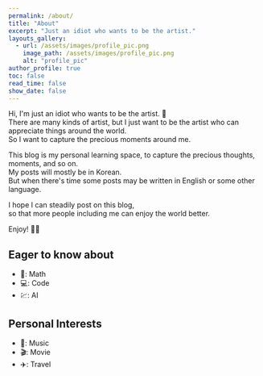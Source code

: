 ```yaml
---
permalink: /about/
title: "About"
excerpt: "Just an idiot who wants to be the artist."
layouts_gallery:
  - url: /assets/images/profile_pic.png
    image_path: /assets/images/profile_pic.png
    alt: "profile_pic"
author_profile: true
toc: false
read_time: false
show_date: false
---
```


Hi, I'm just an idiot who wants to be the artist. :metal: <br>
There are many kinds of artist, but I just want to be the artist who can appreciate things around the world.<br>
So I want to capture the precious moments around me.<br>

This blog is my personal learning space, to capture the precious thoughts, moments, and so on. <br>
My posts will mostly be in Korean.<br>
But when there's time some posts may be written in English or some other language.<br>

I hope I can steadily post on this blog,<br>
so that more people including me can enjoy the world better.<br>

Enjoy! :woman_dancing::man_dancing: <br>



## Eager to know about
- :triangular_ruler:: Math
- :computer:: Code
- :chart:: AI

## Personal Interests
- :musical_note:: Music
- :clapper:: Movie
- :airplane:: Travel

